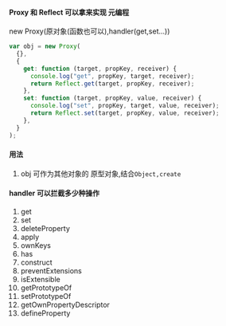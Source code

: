 #### Proxy 和 Reflect 可以拿来实现 元编程
new Proxy(原对象(函数也可以),handler(get,set...))
```js
var obj = new Proxy(
  {},
  {
    get: function (target, propKey, receiver) {
      console.log("get", propKey, target, receiver);
      return Reflect.get(target, propKey, receiver);
    },
    set: function (target, propKey, value, receiver) {
      console.log("set", propKey, target, value, receiver);
      return Reflect.set(target, propKey, value, receiver);
    },
  }
);

```

#### 用法
1. obj 可作为其他对象的 原型对象,结合`Object,create`  


#### handler 可以拦截多少种操作 
1. get   
2. set  
3. deleteProperty   
4. apply  
5. ownKeys    
6. has  
7. construct   
8. preventExtensions    
9. isExtensible  
10. getPrototypeOf   
11. setPrototypeOf   
12. getOwnPropertyDescriptor   
13. defineProperty  
